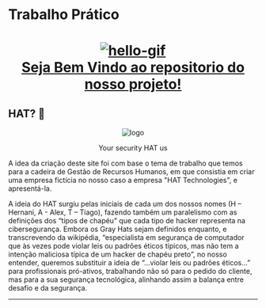 # Trabalho Prático

<a href="https://github.com/xbeatzsec/xbeatzsec.github.io"><h1 align="center"> <img src="https://github.com/tusharnankani/tusharnankani/blob/master/Assets/hello.gif" alt="hello-gif"> <br >Seja Bem Vindo ao repositorio do nosso projeto!</h1></a>

## HAT? 🤔

<p align="center">
  <img src="https://user-images.githubusercontent.com/75812403/104663021-fd1bc880-56c3-11eb-98b0-2fc932040081.png" alt="logo"/></p>
<P align="center">
  Your security HAT us</p>
  
  
A idea da criação deste site foi com base o tema de trabalho que temos para a cadeira de Gestão de Recursos Humanos, em que consistia em criar uma empresa fictícia
no nosso caso a empresa "HAT Technologies", e apresentá-la.

A ideia do HAT surgiu pelas iniciais de cada um dos nossos nomes (H – Hernani, A - Alex, T – Tiago), fazendo também um paralelismo com as definições dos “tipos de chapéu" que cada tipo de hacker representa na cibersegurança. Embora os Gray Hats sejam definidos enquanto, e transcrevendo da wikipédia, “especialista em segurança de computador que às vezes pode violar leis ou padrões éticos típicos, mas não tem a intenção maliciosa típica de um hacker de chapéu preto”, no nosso entender, queremos substituir a ideia de “...violar leis ou padrões éticos...” para profissionais pró-ativos, trabalhando não só para o pedido do cliente, mas para a sua segurança tecnológica, alinhando assim a balança entre desafio e da segurança. 

-----------------------------------------------------------
